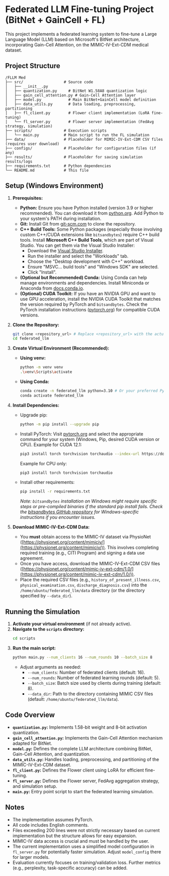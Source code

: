 # Federated LLM Fine-tuning Project (BitNet + GainCell + FL)

This project implements a federated learning system to fine-tune a Large Language Model (LLM) based on Microsoft's BitNet architecture, incorporating Gain-Cell Attention, on the MIMIC-IV-Ext-CDM medical dataset.

## Project Structure

```
/FLLM Med
├── src/                  # Source code
│   ├── __init__.py
│   ├── quantization.py     # BitNet W1.58A8 quantization logic
│   ├── gain_cell_attention.py # Gain-Cell Attention layer
│   ├── model.py            # Main BitNet+GainCell model definition
│   ├── data_utils.py       # Data loading, preprocessing, partitioning
│   ├── fl_client.py        # Flower client implementation (LoRA fine-tuning)
│   └── fl_server.py        # Flower server implementation (FedAvg strategy, simulation)
├── scripts/              # Execution scripts
│   └── main.py           # Main script to run the FL simulation
├── data/                 # Placeholder for MIMIC-IV-Ext-CDM CSV files (requires user download)
├── configs/              # Placeholder for configuration files (if any)
├── results/              # Placeholder for saving simulation results/logs
├── requirements.txt      # Python dependencies
└── README.md             # This file
```

## Setup (Windows Environment)

1.  **Prerequisites:**
    *   **Python:** Ensure you have Python installed (version 3.9 or higher recommended). You can download it from [python.org](https://www.python.org/). Add Python to your system's PATH during installation.
    *   **Git:** Install Git from [git-scm.com](https://git-scm.com/) to clone the repository.
    *   **C++ Build Tools:** Some Python packages (especially those involving custom C++/CUDA extensions like `bitsandbytes`) require C++ build tools. Install **Microsoft C++ Build Tools**, which are part of Visual Studio. You can get them via the Visual Studio Installer:
        *   Download the [Visual Studio Installer](https://visualstudio.microsoft.com/downloads/).
        *   Run the installer and select the "Workloads" tab.
        *   Choose the "Desktop development with C++" workload.
        *   Ensure "MSVC... build tools" and "Windows SDK" are selected.
        *   Click "Install".
    *   **(Optional but Recommended) Conda:** Using Conda can help manage environments and dependencies. Install Miniconda or Anaconda from [docs.conda.io](https://docs.conda.io/projects/miniconda/en/latest/).
    *   **(Optional) CUDA Toolkit:** If you have an NVIDIA GPU and want to use GPU acceleration, install the NVIDIA CUDA Toolkit that matches the version required by PyTorch and `bitsandbytes`. Check the PyTorch installation instructions ([pytorch.org](https://pytorch.org/)) for compatible CUDA versions.

2.  **Clone the Repository:**
    ```bash
    git clone <repository_url> # Replace <repository_url> with the actual URL
    cd federated_llm
    ```

3.  **Create Virtual Environment (Recommended):**
    *   **Using venv:**
        ```bash
        python -m venv venv
        .\venv\Scripts\activate
        ```
    *   **Using Conda:**
        ```bash
        conda create -n federated_llm python=3.10 # Or your preferred Python version
        conda activate federated_llm
        ```

4.  **Install Dependencies:**
    *   Upgrade pip:
        ```bash
        python -m pip install --upgrade pip
        ```
    *   Install PyTorch: Visit [pytorch.org](https://pytorch.org/) and select the appropriate command for your system (Windows, Pip, desired CUDA version or CPU). Example for CUDA 12.1:
        ```bash
        pip3 install torch torchvision torchaudio --index-url https://download.pytorch.org/whl/cu121
        ```
        Example for CPU only:
        ```bash
        pip3 install torch torchvision torchaudio
        ```
    *   Install other requirements:
        ```bash
        pip install -r requirements.txt
        ```
        *Note: `bitsandbytes` installation on Windows might require specific steps or pre-compiled binaries if the standard pip install fails. Check the [bitsandbytes GitHub repository](https://github.com/TimDettmers/bitsandbytes) for Windows-specific instructions if you encounter issues.* 

5.  **Download MIMIC-IV-Ext-CDM Data:**
    *   You **must** obtain access to the MIMIC-IV dataset via PhysioNet ([https://physionet.org/content/mimiciv/](https://physionet.org/content/mimiciv/)). This involves completing required training (e.g., CITI Program) and signing a data use agreement.
    *   Once you have access, download the MIMIC-IV-Ext-CDM CSV files ([https://physionet.org/content/mimic-iv-ext-cdm/1.0/](https://physionet.org/content/mimic-iv-ext-cdm/1.0/)).
    *   Place the required CSV files (e.g., `history_of_present_illness.csv`, `physical_examination.csv`, `discharge_diagnosis.csv`) into the `/home/ubuntu/federated_llm/data` directory (or the directory specified by `--data_dir`).

## Running the Simulation

1.  **Activate your virtual environment** (if not already active).
2.  **Navigate to the `scripts` directory:**
    ```bash
    cd scripts
    ```
3.  **Run the main script:**
    ```bash
    python main.py --num_clients 16 --num_rounds 10 --batch_size 8
    ```
    *   Adjust arguments as needed:
        *   `--num_clients`: Number of federated clients (default: 16).
        *   `--num_rounds`: Number of federated learning rounds (default: 5).
        *   `--batch_size`: Batch size used by clients during training (default: 8).
        *   `--data_dir`: Path to the directory containing MIMIC CSV files (default: `/home/ubuntu/federated_llm/data`).

## Code Overview

*   **`quantization.py`:** Implements 1.58-bit weight and 8-bit activation quantization.
*   **`gain_cell_attention.py`:** Implements the Gain-Cell Attention mechanism adapted for BitNet.
*   **`model.py`:** Defines the complete LLM architecture combining BitNet, Gain-Cell Attention, and quantization.
*   **`data_utils.py`:** Handles loading, preprocessing, and partitioning of the MIMIC-IV-Ext-CDM dataset.
*   **`fl_client.py`:** Defines the Flower client using LoRA for efficient fine-tuning.
*   **`fl_server.py`:** Defines the Flower server, FedAvg aggregation strategy, and simulation setup.
*   **`main.py`:** Entry point script to start the federated learning simulation.

## Notes

*   The implementation assumes PyTorch.
*   All code includes English comments.
*   Files exceeding 200 lines were not strictly necessary based on current implementation but the structure allows for easy expansion.
*   MIMIC-IV data access is crucial and must be handled by the user.
*   The current implementation uses a simplified model configuration in `fl_server.py` for potentially faster simulation. Adjust `model_config` there for larger models.
*   Evaluation currently focuses on training/validation loss. Further metrics (e.g., perplexity, task-specific accuracy) can be added.

